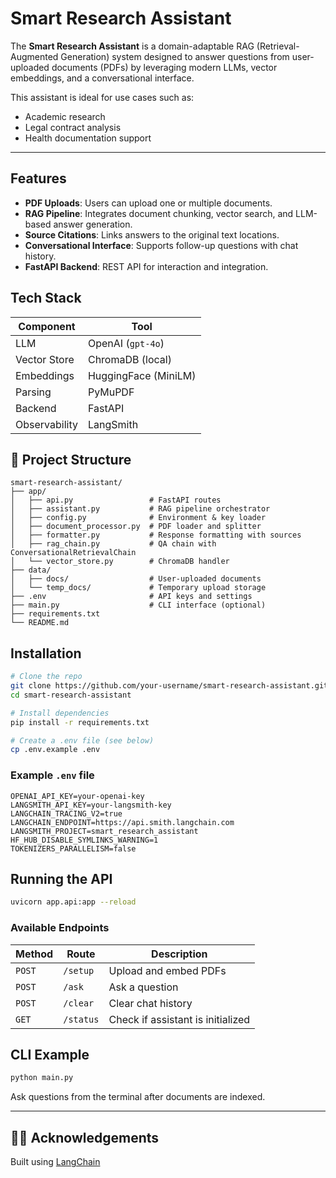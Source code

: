 # Smart Research Assistant

The **Smart Research Assistant** is a domain-adaptable RAG (Retrieval-Augmented Generation) system designed to answer questions from user-uploaded documents (PDFs) by leveraging modern LLMs, vector embeddings, and a conversational interface.

This assistant is ideal for use cases such as:
- Academic research
- Legal contract analysis
- Health documentation support

---

## Features

- **PDF Uploads**: Users can upload one or multiple documents.
- **RAG Pipeline**: Integrates document chunking, vector search, and LLM-based answer generation.
- **Source Citations**: Links answers to the original text locations.
- **Conversational Interface**: Supports follow-up questions with chat history.
- **FastAPI Backend**: REST API for interaction and integration.

## Tech Stack

| Component       | Tool                     |
|----------------|--------------------------|
| LLM            | OpenAI (`gpt-4o`)  |
| Vector Store   | ChromaDB (local)         |
| Embeddings     | HuggingFace (MiniLM)     |
| Parsing        | PyMuPDF                  |
| Backend        | FastAPI                  |
| Observability  | LangSmith    |


## 📂 Project Structure

```
smart-research-assistant/
├── app/
│   ├── api.py                 # FastAPI routes
│   ├── assistant.py           # RAG pipeline orchestrator
│   ├── config.py              # Environment & key loader
│   ├── document_processor.py  # PDF loader and splitter
│   ├── formatter.py           # Response formatting with sources
│   ├── rag_chain.py           # QA chain with ConversationalRetrievalChain
│   └── vector_store.py        # ChromaDB handler
├── data/
│   ├── docs/                  # User-uploaded documents
│   └── temp_docs/             # Temporary upload storage
├── .env                       # API keys and settings
├── main.py                    # CLI interface (optional)
├── requirements.txt
└── README.md
```

## Installation

```bash
# Clone the repo
git clone https://github.com/your-username/smart-research-assistant.git
cd smart-research-assistant

# Install dependencies
pip install -r requirements.txt

# Create a .env file (see below)
cp .env.example .env
```

### Example `.env` file
```
OPENAI_API_KEY=your-openai-key
LANGSMITH_API_KEY=your-langsmith-key
LANGCHAIN_TRACING_V2=true
LANGCHAIN_ENDPOINT=https://api.smith.langchain.com
LANGSMITH_PROJECT=smart_research_assistant
HF_HUB_DISABLE_SYMLINKS_WARNING=1
TOKENIZERS_PARALLELISM=false
```

## Running the API

```bash
uvicorn app.api:app --reload
```

### Available Endpoints
| Method | Route     | Description                      |
|--------|-----------|----------------------------------|
| `POST` | `/setup`  | Upload and embed PDFs            |
| `POST` | `/ask`    | Ask a question                   |
| `POST` | `/clear`  | Clear chat history               |
| `GET`  | `/status` | Check if assistant is initialized|


## CLI Example
```bash
python main.py
```
Ask questions from the terminal after documents are indexed.

---

## 🙋‍♀️ Acknowledgements
Built using [LangChain](https://github.com/langchain-ai/langchain)
